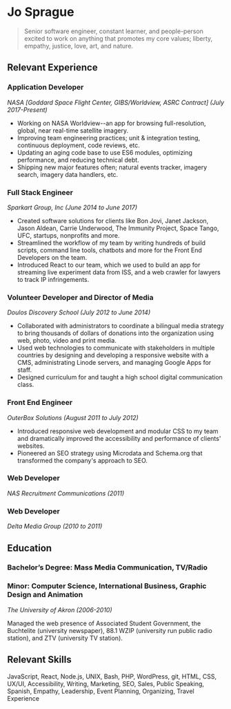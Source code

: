 # Jo Sprague

> Senior software engineer, constant learner, and people-person excited to work on anything that promotes my core values; liberty, empathy, justice, love, art, and nature.

## Relevant Experience

### Application Developer
_NASA [Goddard Space Flight Center, GIBS/Worldview, ASRC Contract] (July 2017-Present)_

- Working on NASA Worldview--an app for browsing full-resolution, global, near real-time satellite imagery.
- Improving team engineering practices; unit & integration  testing, continuous deployment, code reviews, etc.
- Updating an aging code base to use ES6 modules, optimizing performance, and reducing technical debt.
- Shipping new major features often; natural events tracker, imagery search, imagery data handlers, etc.
 
 ### Full Stack Engineer
 _Sparkart Group, Inc (June 2014 to June 2017)_

- Created software solutions for clients like Bon Jovi, Janet Jackson, Jason Aldean, Carrie Underwood, The Immunity Project, Space Tango, UFC, startups, nonprofits and more.
- Streamlined the workflow of my team by writing hundreds of build scripts, command line tools, chatbots and more for the Front End Developers on the team.
- Introduced React to our team, which we used to build an app for streaming live experiment data from ISS, and a web crawler for lawyers to track IP infringements.
  
### Volunteer Developer and Director of Media
_Doulos Discovery School (July 2012 to June 2014)_

- Collaborated with administrators to coordinate a bilingual media strategy to bring thousands of dollars of donations into the organization using web, photo, video and print media.
- Used web technologies to communicate with stakeholders in multiple countries by designing and developing a responsive website with a CMS, administrating Linode servers, and managing Google Apps for staff.
- Designed curriculum for and taught a high school digital communication class.
  
### Front End Engineer
_OuterBox Solutions (August 2011 to July 2012)_

- Introduced responsive web development and modular CSS to my team and dramatically improved the accessibility and performance of clients' websites.
- Pioneered an SEO strategy using Microdata and Schema.org that transformed the company's approach to SEO.
  
### Web Developer
_NAS Recruitment Communications (2011)_

### Web Developer
_Delta Media Group (2010 to 2011)_

## Education

### Bachelor’s Degree: Mass Media Communication, TV/Radio
### Minor: Computer Science, International Business, Graphic Design and Animation
_The University of Akron (2006-2010)_

Managed the web presence of Associated Student Government, the Buchtelite (university newspaper), 88.1 WZIP (university run public radio station), and ZTV (university TV station).

## Relevant Skills

JavaScript, React, Node.js, UNIX, Bash, PHP, WordPress, git, HTML, CSS, UX/UI, Accessibility, Writing, Marketing, SEO, Sales, Public Speaking, Spanish, Empathy, Leadership, Event Planning, Organizing, Travel Experience
